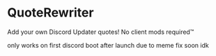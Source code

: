 # QuoteRewriter
Add your own Discord Updater quotes! No client mods required™

only works on first discord boot after launch due to meme fix soon idk 
